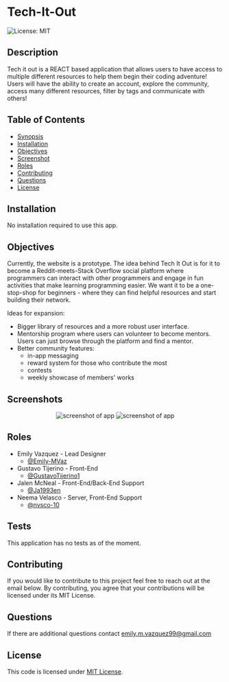 # Tech-It-Out
![License: MIT](https://img.shields.io/badge/License-MIT-yellow.svg) 

## Description
Tech it out is a REACT based application that allows users to have access to multiple different resources to help them begin their coding adventure! Users will have the ability to create an account, explore the community, access many different resources, filter by tags and communicate with others!

## Table of Contents

- [Synopsis](#synopsis) 
- [Installation](#installation) 
- [Objectives](#objectives)
- [Screenshot](#screenshot)
- [Roles](#roles)
- [Contributing](#contributing)
- [Questions](#questions)
- [License](#license)



## Installation

No installation required to use this app.

## Objectives 

Currently, the website is a prototype. The idea behind Tech It Out is for it to become a Reddit-meets-Stack Overflow social platform where programmers can interact with other programmers and engage in fun activities that make learning programming easier. We want it to be a one-stop-shop for beginners - where they can find helpful resources and start building their network.

Ideas for expansion:
- Bigger library of resources and a more robust user interface.
- Mentorship program where users can volunteer to become mentors. Users can just browse through the platform and find a mentor.
- Better community features:
    - in-app messaging
    - reward system for those who contribute the most
    - contests
    - weekly showcase of members' works


## Screenshots

<p align="center">
    <img src="./assets/tech-it-out-screenshot.png" alt="screenshot of app"/>
    <img src="./assets/resources2.png" alt="screenshot of app"/>
</p>

## Roles
* Emily Vazquez - Lead Designer
    - [@Emily-MVaz](https://github.com/Emily-MVaz)
* Gustavo Tijerino - Front-End
    - [@GustavoTijerino1](https://github.com/GustavoTijerino1)
* Jalen McNeal - Front-End/Back-End Support
    - [@Ja1993en](https://github.com/Ja1993en)
* Neema Velasco - Server, Front-End Support
    - [@nvsco-10](https://github.com/nvsco-10)

## Tests
This application has no tests as of the moment.

## Contributing 
If you would like to contribute to this project feel free to reach out at the email below. By contributing, you agree that your contributions will be licensed under its MIT License. 

## Questions 

If there are additional questions contact emily.m.vazquez99@gmail.com

## License
This code is licensed under [MIT License](https://mit-license.org/).


